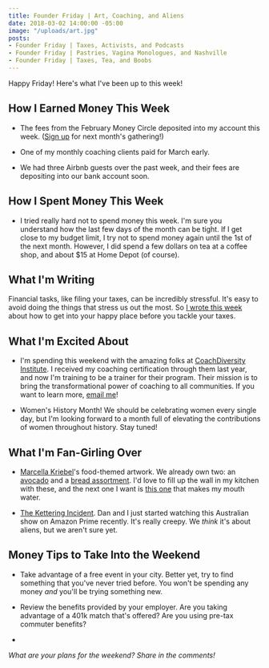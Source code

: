 ```yaml
---
title: Founder Friday | Art, Coaching, and Aliens
date: 2018-03-02 14:00:00 -05:00
image: "/uploads/art.jpg"
posts:
- Founder Friday | Taxes, Activists, and Podcasts
- Founder Friday | Pastries, Vagina Monologues, and Nashville
- Founder Friday | Taxes, Tea, and Boobs
---
```


Happy Friday! Here's what I've been up to this week!

## How I Earned Money This Week

* The fees from the February Money Circle deposited into my account this week. ([Sign up](https://www.maggiegermano.com/events/how-taxes-fit-into-your-financial-goals/) for next month's gathering!)

* One of my monthly coaching clients paid for March early.

* We had three Airbnb guests over the past week, and their fees are depositing into our bank account soon.

## How I Spent Money This Week

* I tried really hard not to spend money this week. I'm sure you understand how the last few days of the month can be tight. If I get close to my budget limit, I try not to spend money again until the 1st of the next month. However, I did spend a few dollars on tea at a coffee shop, and about $15 at Home Depot (of course).

## What I'm Writing

Financial tasks, like filing your taxes, can be incredibly stressful. It's easy to avoid doing the things that stress us out the most. So [I wrote this week](https://www.maggiegermano.com/blog/how-to-get-to-your-happy-place-before-doing-your-taxes/) about how to get into your happy place before you tackle your taxes. 

## What I'm Excited About

* I'm spending this weekend with the amazing folks at [CoachDiversity Institute](http://coachdiversity.com/). I received my coaching certification through them last year, and now I'm training to be a trainer for their program. Their mission is to bring the transformational power of coaching to all communities. If you want to learn more, [email me](mailto:hello@maggiegermano.com)!

* Women's History Month! We should be celebrating women every single day, but I'm looking forward to a month full of elevating the contributions of women throughout history. Stay tuned!

## What I'm Fan-Girling Over

* [Marcella Kriebel](https://marcellakriebel.com/)'s food-themed artwork. We already own two: an [avocado](https://www.etsy.com/listing/525379595/ripe-avocado-watercolor-illustration-art?ref=shop_home_active_38) and a [bread assortment](https://www.etsy.com/listing/220227439/bread-for-all-art-illustration-w-nelson?ref=shop_home_active_85). I'd love to fill up the wall in my kitchen with these, and the next one I want is [this one](https://www.etsy.com/listing/568819811/large-bowl-of-ramen-with-egg-nori-and) that makes my mouth water.

* [The Kettering Incident](http://www.imdb.com/title/tt4228802/). Dan and I just started watching this Australian show on Amazon Prime recently. It's really creepy. We *think* it's about aliens, but we aren't sure yet.

## Money Tips to Take Into the Weekend

* Take advantage of a free event in your city. Better yet, try to find something that you've never tried before. You won't be spending any money *and* you'll be trying something new.

* Review the benefits provided by your employer. Are you taking advantage of a 401k match that's offered? Are you using pre-tax commuter benefits? 

* 

*What are your plans for the weekend? Share in the comments!*
